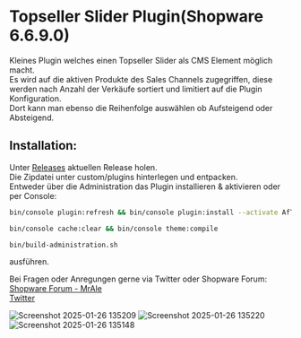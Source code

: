 # Topseller Slider Plugin(Shopware 6.6.9.0)
Kleines Plugin welches einen Topseller Slider als CMS Element möglich macht.<br>
Es wird auf die aktiven Produkte des Sales Channels zugegriffen, diese werden nach Anzahl der Verkäufe sortiert und limitiert auf die Plugin Konfiguration.<br>
Dort kann man ebenso die Reihenfolge auswählen ob Aufsteigend oder Absteigend.<br>

## Installation:
Unter [Releases](https://github.com/zukucker/AfTopsellerSlider/releases) aktuellen Release holen.<br>
Die Zipdatei unter custom/plugins hinterlegen und entpacken.<br>
Entweder über die Administration das Plugin installieren & aktivieren oder per Console:

```bash
bin/console plugin:refresh && bin/console plugin:install --activate AfTopsellerSlider
```

```bash
bin/console cache:clear && bin/console theme:compile
```
```bash
bin/build-administration.sh
```

ausführen.

Bei Fragen oder Anregungen gerne via Twitter oder Shopware Forum:<br>
[Shopware Forum - MrAle](https://forum.shopware.com/u/mrale/summary)<br>
[Twitter](https://x.com/FroehlingA)<br>


![Screenshot 2025-01-26 135209](https://github.com/user-attachments/assets/b11be6a5-68b9-4cc5-bb94-d1b47794ad26)
![Screenshot 2025-01-26 135220](https://github.com/user-attachments/assets/e6c7a1d6-a588-4b61-9aa5-9a7c11740389)
![Screenshot 2025-01-26 135148](https://github.com/user-attachments/assets/66c6b689-d384-489b-b7b1-e4095ca05487)
